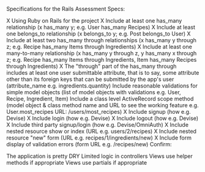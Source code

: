 Specifications for the Rails Assessment
Specs:

X    Using Ruby on Rails for the project
X    Include at least one has_many relationship (x has_many y; e.g. User has_many Recipes)
X    Include at least one belongs_to relationship (x belongs_to y; e.g. Post belongs_to User)
X    Include at least two has_many through relationships (x has_many y through z; e.g. Recipe has_many              Items through Ingredients)
X    Include at least one many-to-many relationship (x has_many y through z, y has_many x through z; e.g.           Recipe has_many Items through Ingredients, Item has_many Recipes through Ingredients)
X    The "through" part of the has_many through includes at least one user submittable attribute, that is           to say, some attribute other than its foreign keys that can be submitted by the app's user                (attribute_name e.g. ingredients.quantity)
 Include reasonable validations for simple model objects (list of model objects with validations e.g.           User, Recipe, Ingredient, Item)
 Include a class level ActiveRecord scope method (model object & class method name and URL to see the           working feature e.g. User.most_recipes URL: /users/most_recipes)
X    Include signup (how e.g. Devise)
X    Include login (how e.g. Devise)
X    Include logout (how e.g. Devise)
X    Include third party signup/login (how e.g. Devise/OmniAuth)
X    Include nested resource show or index (URL e.g. users/2/recipes)
X    Include nested resource "new" form (URL e.g. recipes/1/ingredients/new)
X    Include form display of validation errors (form URL e.g. /recipes/new)
Confirm:

 The application is pretty DRY
 Limited logic in controllers
 Views use helper methods if appropriate
 Views use partials if appropriate